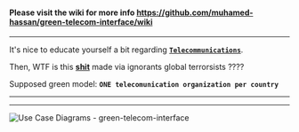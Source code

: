 #### Please visit the wiki for more info https://github.com/muhamed-hassan/green-telecom-interface/wiki

***

It's nice to educate yourself a bit regarding [**`Telecommunications`**](https://en.wikipedia.org/wiki/Telecommunications).

Then, WTF is this [**shit**](https://en.wikipedia.org/wiki/List_of_telephone_operating_companies) made via ignorants global terrorsists ???? 

Supposed green model: **`ONE telecomunication organization per country`**

***
***

![Use Case Diagrams - green-telecom-interface](https://github.com/muhamed-hassan/green-telecom-interface/assets/17825804/53c27e0b-2cc0-4720-b7e0-79e63a216b1a)
